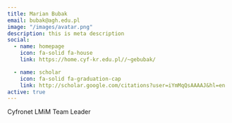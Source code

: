 ```yaml
---
title: Marian Bubak
email: bubak@agh.edu.pl
image: "/images/avatar.png"
description: this is meta description
social:
  - name: homepage
    icon: fa-solid fa-house
    link: https://home.cyf-kr.edu.pl//~gebubak/

  - name: scholar
    icon: fa-solid fa-graduation-cap
    link: http://scholar.google.com/citations?user=iYmMqQsAAAAJ&hl=en
active: true
---
```


Cyfronet LMiM Team Leader
